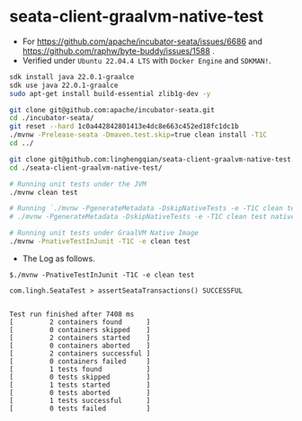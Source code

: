 # seata-client-graalvm-native-test

- For https://github.com/apache/incubator-seata/issues/6686 and https://github.com/raphw/byte-buddy/issues/1588 .
- Verified under `Ubuntu 22.04.4 LTS` with `Docker Engine` and `SDKMAN!`.
```bash
sdk install java 22.0.1-graalce
sdk use java 22.0.1-graalce
sudo apt-get install build-essential zlib1g-dev -y

git clone git@github.com:apache/incubator-seata.git
cd ./incubator-seata/
git reset --hard 1c0a442842801413e4dc8e663c452ed18fc1dc1b
./mvnw -Prelease-seata -Dmaven.test.skip=true clean install -T1C
cd ../

git clone git@github.com:linghengqian/seata-client-graalvm-native-test.git
cd ./seata-client-graalvm-native-test/

# Running unit tests under the JVM
./mvnw clean test

# Running `./mvnw -PgenerateMetadata -DskipNativeTests -e -T1C clean test native:metadata-copy` is not necessary unless unit tests require more GRM
# ./mvnw -PgenerateMetadata -DskipNativeTests -e -T1C clean test native:metadata-copy

# Running unit tests under GraalVM Native Image
./mvnw -PnativeTestInJunit -T1C -e clean test
```

- The Log as follows.
```shell
$./mvnw -PnativeTestInJunit -T1C -e clean test

com.lingh.SeataTest > assertSeataTransactions() SUCCESSFUL


Test run finished after 7408 ms
[         2 containers found      ]
[         0 containers skipped    ]
[         2 containers started    ]
[         0 containers aborted    ]
[         2 containers successful ]
[         0 containers failed     ]
[         1 tests found           ]
[         0 tests skipped         ]
[         1 tests started         ]
[         0 tests aborted         ]
[         1 tests successful      ]
[         0 tests failed          ]

```
